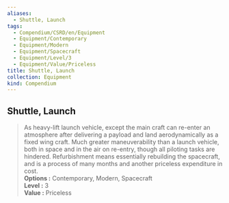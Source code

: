 ```yaml
---
aliases:
  - Shuttle, Launch
tags:
  - Compendium/CSRD/en/Equipment
  - Equipment/Contemporary
  - Equipment/Modern
  - Equipment/Spacecraft
  - Equipment/Level/3
  - Equipment/Value/Priceless
title: Shuttle, Launch
collection: Equipment
kind: Compendium
---
```

## Shuttle, Launch  
  
>As heavy-lift launch vehicle, except the main craft can re-enter an atmosphere after delivering a payload and land aerodynamically as a fixed wing craft. Much greater maneuverability than a launch vehicle, both in space and in the air on re-entry, though all piloting tasks are hindered. Refurbishment means essentially rebuilding the spacecraft, and is a process of many months and another priceless expenditure in cost.  
> **Options :** Contemporary, Modern, Spacecraft  
> **Level :** 3  
> **Value :** Priceless
